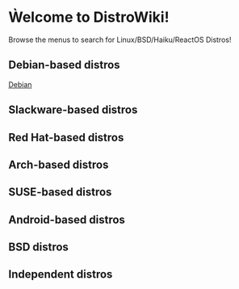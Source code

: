 # Ẁelcome to DistroWiki!

Browse the menus to search for Linux/BSD/Haiku/ReactOS Distros!

## Debian-based distros
[Debian](debian.md)

## Slackware-based distros

## Red Hat-based distros

## Arch-based distros

## SUSE-based distros

## Android-based distros

## BSD distros

## Independent distros
